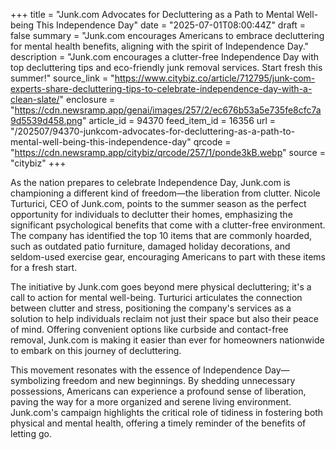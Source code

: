 +++
title = "Junk.com Advocates for Decluttering as a Path to Mental Well-being This Independence Day"
date = "2025-07-01T08:00:44Z"
draft = false
summary = "Junk.com encourages Americans to embrace decluttering for mental health benefits, aligning with the spirit of Independence Day."
description = "Junk.com encourages a clutter-free Independence Day with top decluttering tips and eco-friendly junk removal services. Start fresh this summer!"
source_link = "https://www.citybiz.co/article/712795/junk-com-experts-share-decluttering-tips-to-celebrate-independence-day-with-a-clean-slate/"
enclosure = "https://cdn.newsramp.app/genai/images/257/2/ec676b53a5e735fe8cfc7a9d5539d458.png"
article_id = 94370
feed_item_id = 16356
url = "/202507/94370-junkcom-advocates-for-decluttering-as-a-path-to-mental-well-being-this-independence-day"
qrcode = "https://cdn.newsramp.app/citybiz/qrcode/257/1/ponde3kB.webp"
source = "citybiz"
+++

<p>As the nation prepares to celebrate Independence Day, Junk.com is championing a different kind of freedom—the liberation from clutter. Nicole Turturici, CEO of Junk.com, points to the summer season as the perfect opportunity for individuals to declutter their homes, emphasizing the significant psychological benefits that come with a clutter-free environment. The company has identified the top 10 items that are commonly hoarded, such as outdated patio furniture, damaged holiday decorations, and seldom-used exercise gear, encouraging Americans to part with these items for a fresh start.</p><p>The initiative by Junk.com goes beyond mere physical decluttering; it's a call to action for mental well-being. Turturici articulates the connection between clutter and stress, positioning the company's services as a solution to help individuals reclaim not just their space but also their peace of mind. Offering convenient options like curbside and contact-free removal, Junk.com is making it easier than ever for homeowners nationwide to embark on this journey of decluttering.</p><p>This movement resonates with the essence of Independence Day—symbolizing freedom and new beginnings. By shedding unnecessary possessions, Americans can experience a profound sense of liberation, paving the way for a more organized and serene living environment. Junk.com's campaign highlights the critical role of tidiness in fostering both physical and mental health, offering a timely reminder of the benefits of letting go.</p>